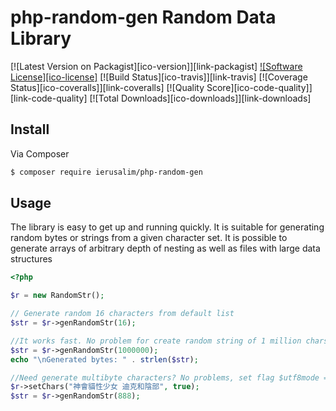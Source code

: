# php-random-gen Random Data Library

[![Latest Version on Packagist][ico-version]][link-packagist]
[![Software License][ico-license]](LICENSE.md)
[![Build Status][ico-travis]][link-travis]
[![Coverage Status][ico-coveralls]][link-coveralls]
[![Quality Score][ico-code-quality]][link-code-quality]
[![Total Downloads][ico-downloads]][link-downloads]

## Install

Via Composer

``` bash
$ composer require ierusalim/php-random-gen
```

## Usage

The library is easy to get up and running quickly. It is suitable for generating
random bytes or strings from a given character set. It is possible to generate
arrays of arbitrary depth of nesting as well as files with large data structures

```php
<?php

$r = new RandomStr();

// Generate random 16 characters from default list
$str = $r->genRandomStr(16);

//It works fast. No problem for create random string of 1 million chars
$str = $r->genRandomStr(1000000);
echo "\nGenerated bytes: " . strlen($str);

//Need generate multibyte characters? No problems, set flag $utf8mode = true
$r->setChars("神會貓性少女 迪克和陰部", true);
$str = $r->genRandomStr(888);
```
